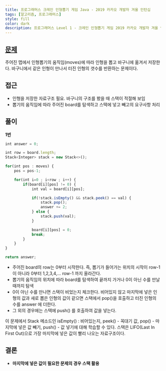 ```yaml
---
title: 프로그래머스 크레인 인형뽑기 게임 Java - 2019 카카오 개발자 겨울 인턴십
tags: [알고리즘, 프로그래머스]
style: fill
color: dark
description: 프로그래머스 Level 1 - 크레인 인형뽑기 게임 2019 카카오 개발자 겨울 인턴십
---
```


## [문제](https://programmers.co.kr/learn/courses/30/lessons/64061)
주어진 맵에서 인형뽑기의 움직임(moves)에 따라 인형을 뽑고 바구니에 옮겨서 저장한다. 바구니에서 같은 인형이 만나서 터진 인형의 갯수를 반환하는 문제이다.


## 접근
- 인형을 저장한 자료구조 필요. 바구니의 구조를 봤을 때 스택이 적절해 보임
- 뽑기의 움직임에 따라 주어진 board를 탐색하고 스택에 넣고 빼고의 요구사항 처리

## 풀이
**1번**
```javascript
int answer = 0;

int row = board.length;
Stack<Integer> stack = new Stack<>();

for(int pos : moves) {
    pos = pos-1;

    for(int i=0 ; i<row ; i++) {
        if(board[i][pos] != 0) {
            int val = board[i][pos];

            if(!stack.isEmpty() && stack.peek() == val) {
                stack.pop();
                answer += 2;
            } else {
                stack.push(val);
            }

            board[i][pos] = 0;					
            break;
        }
    }
}		

return answer;
```
- 주어진 board의 row는 0부터 시작한다. 즉, 뽑기가 들어가는 위치의 시작이 row-1이 아니라 0부터 1,2,3,4,... row-1 까지 올라간다.
- 뽑기의 움직임의 위치에 따라 board를 탐색하여 끝까지 가거나 0이 아닌 수를 만날때까지 탐색
- 0이 아닌 수를 만나면 스택이 비었는지 체크한다. 비어있지 않고 마지막에 넣은 인형의 값과 새로 뽑은 인형의 값이 같으면 스택에서 pop()을 호출하고 터진 인형의 수를 answer 에 더한다.
- 그 외의 경우에는 스택에 push() 를 호출하여 값을 넣는다.

이 문제에서 Stack 메소드인 isEmpty() : 비어있는지, peek() - 꼭대기 값, pop() - 마지막에 넣은 값 빼기, push() - 값 넣기에 대해 학습할 수 있다. 스택은 LIFO(Last In First Out)으로 가장 마지막에 넣은 값이 빨리 나오는 자료구조이다.

## 결론
- **마지막에 넣은 값이 필요한 문제의 경우 스택 활용**